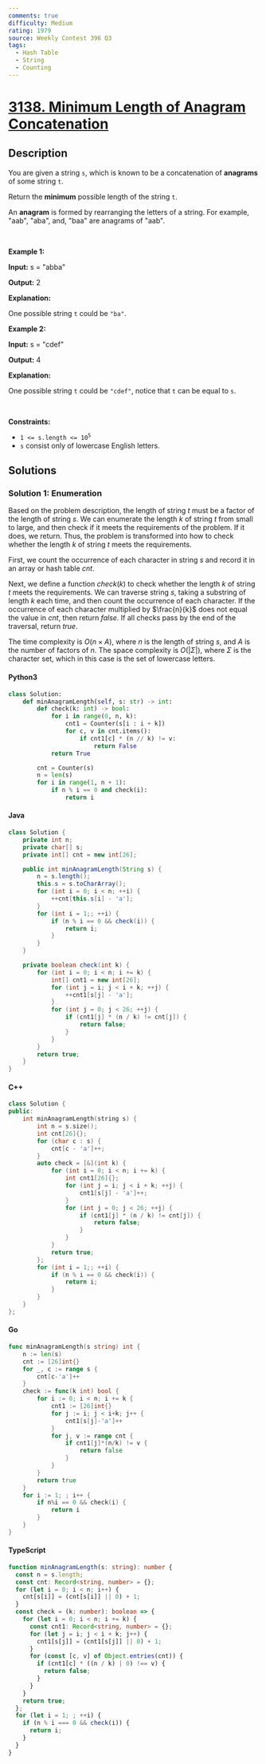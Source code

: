 ```yaml
---
comments: true
difficulty: Medium
rating: 1979
source: Weekly Contest 396 Q3
tags:
  - Hash Table
  - String
  - Counting
---
```


<!-- problem:start -->

# [3138. Minimum Length of Anagram Concatenation](https://leetcode.com/problems/minimum-length-of-anagram-concatenation)


## Description

<!-- description:start -->

<p>You are given a string <code>s</code>, which is known to be a concatenation of <strong>anagrams</strong> of some string <code>t</code>.</p>

<p>Return the <strong>minimum</strong> possible length of the string <code>t</code>.</p>

<p>An <strong>anagram</strong> is formed by rearranging the letters of a string. For example, &quot;aab&quot;, &quot;aba&quot;, and, &quot;baa&quot; are anagrams of &quot;aab&quot;.</p>

<p>&nbsp;</p>
<p><strong class="example">Example 1:</strong></p>

<div class="example-block">
<p><strong>Input:</strong> <span class="example-io">s = &quot;abba&quot;</span></p>

<p><strong>Output:</strong> <span class="example-io">2</span></p>

<p><strong>Explanation:</strong></p>

<p>One possible string <code>t</code> could be <code>&quot;ba&quot;</code>.</p>
</div>

<p><strong class="example">Example 2:</strong></p>

<div class="example-block">
<p><strong>Input:</strong> <span class="example-io">s = &quot;cdef&quot;</span></p>

<p><strong>Output:</strong> <span class="example-io">4</span></p>

<p><strong>Explanation:</strong></p>

<p>One possible string <code>t</code> could be <code>&quot;cdef&quot;</code>, notice that <code>t</code> can be equal to <code>s</code>.</p>
</div>

<p>&nbsp;</p>
<p><strong>Constraints:</strong></p>

<ul>
	<li><code>1 &lt;= s.length &lt;= 10<sup>5</sup></code></li>
	<li><code>s</code> consist only of lowercase English letters.</li>
</ul>

<!-- description:end -->

## Solutions

<!-- solution:start -->

### Solution 1: Enumeration

Based on the problem description, the length of string $\textit{t}$ must be a factor of the length of string $\textit{s}$. We can enumerate the length $k$ of string $\textit{t}$ from small to large, and then check if it meets the requirements of the problem. If it does, we return. Thus, the problem is transformed into how to check whether the length $k$ of string $\textit{t}$ meets the requirements.

First, we count the occurrence of each character in string $\textit{s}$ and record it in an array or hash table $\textit{cnt}$.

Next, we define a function $\textit{check}(k)$ to check whether the length $k$ of string $\textit{t}$ meets the requirements. We can traverse string $\textit{s}$, taking a substring of length $k$ each time, and then count the occurrence of each character. If the occurrence of each character multiplied by $\frac{n}{k}$ does not equal the value in $\textit{cnt}$, then return $\textit{false}$. If all checks pass by the end of the traversal, return $\textit{true}$.

The time complexity is $O(n \times A)$, where $n$ is the length of string $\textit{s}$, and $A$ is the number of factors of $n$. The space complexity is $O(|\Sigma|)$, where $\Sigma$ is the character set, which in this case is the set of lowercase letters.

<!-- tabs:start -->

#### Python3

```python
class Solution:
    def minAnagramLength(self, s: str) -> int:
        def check(k: int) -> bool:
            for i in range(0, n, k):
                cnt1 = Counter(s[i : i + k])
                for c, v in cnt.items():
                    if cnt1[c] * (n // k) != v:
                        return False
            return True

        cnt = Counter(s)
        n = len(s)
        for i in range(1, n + 1):
            if n % i == 0 and check(i):
                return i
```

#### Java

```java
class Solution {
    private int n;
    private char[] s;
    private int[] cnt = new int[26];

    public int minAnagramLength(String s) {
        n = s.length();
        this.s = s.toCharArray();
        for (int i = 0; i < n; ++i) {
            ++cnt[this.s[i] - 'a'];
        }
        for (int i = 1;; ++i) {
            if (n % i == 0 && check(i)) {
                return i;
            }
        }
    }

    private boolean check(int k) {
        for (int i = 0; i < n; i += k) {
            int[] cnt1 = new int[26];
            for (int j = i; j < i + k; ++j) {
                ++cnt1[s[j] - 'a'];
            }
            for (int j = 0; j < 26; ++j) {
                if (cnt1[j] * (n / k) != cnt[j]) {
                    return false;
                }
            }
        }
        return true;
    }
}
```

#### C++

```cpp
class Solution {
public:
    int minAnagramLength(string s) {
        int n = s.size();
        int cnt[26]{};
        for (char c : s) {
            cnt[c - 'a']++;
        }
        auto check = [&](int k) {
            for (int i = 0; i < n; i += k) {
                int cnt1[26]{};
                for (int j = i; j < i + k; ++j) {
                    cnt1[s[j] - 'a']++;
                }
                for (int j = 0; j < 26; ++j) {
                    if (cnt1[j] * (n / k) != cnt[j]) {
                        return false;
                    }
                }
            }
            return true;
        };
        for (int i = 1;; ++i) {
            if (n % i == 0 && check(i)) {
                return i;
            }
        }
    }
};
```

#### Go

```go
func minAnagramLength(s string) int {
	n := len(s)
	cnt := [26]int{}
	for _, c := range s {
		cnt[c-'a']++
	}
	check := func(k int) bool {
		for i := 0; i < n; i += k {
			cnt1 := [26]int{}
			for j := i; j < i+k; j++ {
				cnt1[s[j]-'a']++
			}
			for j, v := range cnt {
				if cnt1[j]*(n/k) != v {
					return false
				}
			}
		}
		return true
	}
	for i := 1; ; i++ {
		if n%i == 0 && check(i) {
			return i
		}
	}
}
```

#### TypeScript

```ts
function minAnagramLength(s: string): number {
  const n = s.length;
  const cnt: Record<string, number> = {};
  for (let i = 0; i < n; i++) {
    cnt[s[i]] = (cnt[s[i]] || 0) + 1;
  }
  const check = (k: number): boolean => {
    for (let i = 0; i < n; i += k) {
      const cnt1: Record<string, number> = {};
      for (let j = i; j < i + k; j++) {
        cnt1[s[j]] = (cnt1[s[j]] || 0) + 1;
      }
      for (const [c, v] of Object.entries(cnt)) {
        if (cnt1[c] * ((n / k) | 0) !== v) {
          return false;
        }
      }
    }
    return true;
  };
  for (let i = 1; ; ++i) {
    if (n % i === 0 && check(i)) {
      return i;
    }
  }
}
```

<!-- tabs:end -->

<!-- solution:end -->

<!-- problem:end -->

